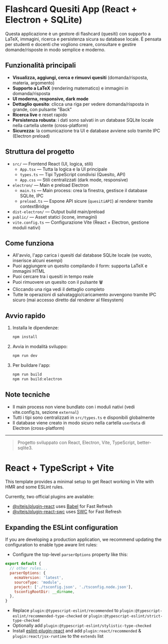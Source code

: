 # Flashcard Quesiti App (React + Electron + SQLite)

Questa applicazione è un gestore di flashcard (quesiti) con supporto a LaTeX, immagini, ricerca e persistenza sicura su database locale. È pensata per studenti e docenti che vogliono creare, consultare e gestire domande/risposte in modo semplice e moderno.

## Funzionalità principali

- **Visualizza, aggiungi, cerca e rimuovi quesiti** (domanda/risposta, materia, argomento)
- **Supporto a LaTeX** (rendering matematico) e immagini in domanda/risposta
- **UI moderna, responsive, dark mode**
- **Dettaglio quesito**: clicca una riga per vedere domanda/risposta in grande, con pulsante "Back"
- **Ricerca live** e reset rapido
- **Persistenza robusta**: i dati sono salvati in un database SQLite locale nella cartella utente (cross-platform)
- **Sicurezza**: la comunicazione tra UI e database avviene solo tramite IPC (Electron preload)

## Struttura del progetto

- `src/` — Frontend React (UI, logica, stili)
  - `App.tsx` — Tutta la logica e la UI principale
  - `types.ts` — Tipi TypeScript condivisi (Quesito, API)
  - `App.css` — Stili centralizzati (dark mode, responsive)
- `electron/` — Main e preload Electron
  - `main.ts` — Main process: crea la finestra, gestisce il database SQLite, IPC
  - `preload.ts` — Espone API sicure (`quesitiAPI`) al renderer tramite contextBridge
- `dist-electron/` — Output build main/preload
- `public/` — Asset statici (icone, immagini)
- `vite.config.ts` — Configurazione Vite (React + Electron, gestione moduli nativi)

## Come funziona

- All'avvio, l'app carica i quesiti dal database SQLite locale (se vuoto, inserisce alcuni esempi)
- Puoi aggiungere un quesito compilando il form: supporta LaTeX e immagini HTML
- Puoi cercare tra i quesiti in tempo reale
- Puoi rimuovere un quesito con il pulsante 🗑️
- Cliccando una riga vedi il dettaglio completo
- Tutte le operazioni di salvataggio/caricamento avvengono tramite IPC sicuro (mai accesso diretto dal renderer al filesystem)

## Avvio rapido

1. Installa le dipendenze:
   ```sh
   npm install
   ```
2. Avvia in modalità sviluppo:
   ```sh
   npm run dev
   ```
3. Per buildare l'app:
   ```sh
   npm run build
   npm run build:electron
   ```

## Note tecniche
- Il main process non viene bundlato con i moduli nativi (vedi vite.config.ts, sezione `external`)
- Tutti i tipi sono centralizzati in `src/types.ts` e disponibili globalmente
- Il database viene creato in modo sicuro nella cartella `userData` di Electron (cross-platform)

---

> Progetto sviluppato con React, Electron, Vite, TypeScript, better-sqlite3.

# React + TypeScript + Vite

This template provides a minimal setup to get React working in Vite with HMR and some ESLint rules.

Currently, two official plugins are available:

- [@vitejs/plugin-react](https://github.com/vitejs/vite-plugin-react/blob/main/packages/plugin-react/README.md) uses [Babel](https://babeljs.io/) for Fast Refresh
- [@vitejs/plugin-react-swc](https://github.com/vitejs/vite-plugin-react-swc) uses [SWC](https://swc.rs/) for Fast Refresh

## Expanding the ESLint configuration

If you are developing a production application, we recommend updating the configuration to enable type aware lint rules:

- Configure the top-level `parserOptions` property like this:

```js
export default {
  // other rules...
  parserOptions: {
    ecmaVersion: 'latest',
    sourceType: 'module',
    project: ['./tsconfig.json', './tsconfig.node.json'],
    tsconfigRootDir: __dirname,
  },
}
```

- Replace `plugin:@typescript-eslint/recommended` to `plugin:@typescript-eslint/recommended-type-checked` or `plugin:@typescript-eslint/strict-type-checked`
- Optionally add `plugin:@typescript-eslint/stylistic-type-checked`
- Install [eslint-plugin-react](https://github.com/jsx-eslint/eslint-plugin-react) and add `plugin:react/recommended` & `plugin:react/jsx-runtime` to the `extends` list
